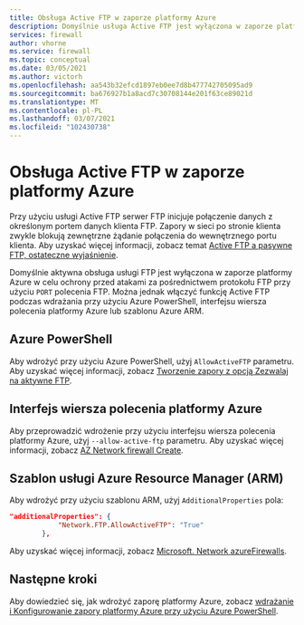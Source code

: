 ```yaml
---
title: Obsługa Active FTP w zaporze platformy Azure
description: Domyślnie usługa Active FTP jest wyłączona w zaporze platformy Azure. Można ją włączyć za pomocą programu PowerShell, interfejsu wiersza polecenia i szablonu ARM.
services: firewall
author: vhorne
ms.service: firewall
ms.topic: conceptual
ms.date: 03/05/2021
ms.author: victorh
ms.openlocfilehash: aa543b32efcd1897eb0ee7d8b477742705095ad9
ms.sourcegitcommit: ba676927b1a8acd7c30708144e201f63ce89021d
ms.translationtype: MT
ms.contentlocale: pl-PL
ms.lasthandoff: 03/07/2021
ms.locfileid: "102430738"
---
```

# <a name="azure-firewall-active-ftp-support"></a>Obsługa Active FTP w zaporze platformy Azure

Przy użyciu usługi Active FTP serwer FTP inicjuje połączenie danych z określonym portem danych klienta FTP. Zapory w sieci po stronie klienta zwykle blokują zewnętrzne żądanie połączenia do wewnętrznego portu klienta. Aby uzyskać więcej informacji, zobacz temat [Active FTP a pasywne FTP, ostateczne wyjaśnienie](https://slacksite.com/other/ftp.html).

Domyślnie aktywna obsługa usługi FTP jest wyłączona w zaporze platformy Azure w celu ochrony przed atakami za pośrednictwem protokołu FTP przy użyciu `PORT` polecenia FTP. Można jednak włączyć funkcję Active FTP podczas wdrażania przy użyciu Azure PowerShell, interfejsu wiersza polecenia platformy Azure lub szablonu Azure ARM.


## <a name="azure-powershell"></a>Azure PowerShell

Aby wdrożyć przy użyciu Azure PowerShell, użyj `AllowActiveFTP` parametru. Aby uzyskać więcej informacji, zobacz [Tworzenie zapory z opcją Zezwalaj na aktywne FTP](/powershell/module/az.network/new-azfirewall?view=azps-5.4.0#16---create-a-firewall-with-allow-active-ftp-).

## <a name="azure-cli"></a>Interfejs wiersza polecenia platformy Azure

Aby przeprowadzić wdrożenie przy użyciu interfejsu wiersza polecenia platformy Azure, użyj `--allow-active-ftp` parametru. Aby uzyskać więcej informacji, zobacz [AZ Network firewall Create](/cli/azure/ext/azure-firewall/network/firewall#ext_azure_firewall_az_network_firewall_create-optional-parameters). 

## <a name="azure-resource-manager-arm-template"></a>Szablon usługi Azure Resource Manager (ARM)

Aby wdrożyć przy użyciu szablonu ARM, użyj `AdditionalProperties` pola:

```json
"additionalProperties": {
            "Network.FTP.AllowActiveFTP": "True"
        },
```
Aby uzyskać więcej informacji, zobacz [Microsoft. Network azureFirewalls](/azure/templates/microsoft.network/azurefirewalls).

## <a name="next-steps"></a>Następne kroki

Aby dowiedzieć się, jak wdrożyć zaporę platformy Azure, zobacz [wdrażanie i Konfigurowanie zapory platformy Azure przy użyciu Azure PowerShell](deploy-ps.md).
